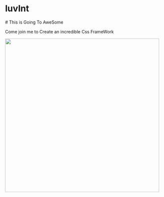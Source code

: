 # luvInt
<link rel="stylesheet" href="css/luvint.min.css">
# This is Going To AweSome
<p>Come join me to Create an incredible Css FrameWork</p>
<img class="cup" src="images/landscape.jpg" width="500px">
